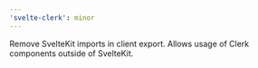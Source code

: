 ```yaml
---
'svelte-clerk': minor
---
```


Remove SvelteKit imports in client export. Allows usage of Clerk components outside of SvelteKit.
